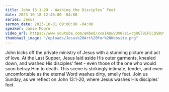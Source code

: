 ```yaml
---
title: John 13:1-20 - Washing the Disciples’ Feet
date: 2023-10-18 12:46:00 -04:00
series: Jesus
sermon_date: 2023-10-01 09:00:00 -04:00
speaker: Jamie Moore
video_url: https://www.youtube.com/embed/xvaIAUwVUX8?si=rgRGl8iFCCOSWUtu
thumbnail_image: "/uploads/Jesus%20Art%20for%20Website.png"
---
```


John kicks off the private ministry of Jesus with a stunning picture and act of love. At the Last Supper, Jesus laid aside His outer garments, kneeled down, and washed His disciples’ feet - even those of the one who would soon betray Him to death. This scene is strikingly intimate, tender, and even uncomfortable as the eternal Word washes dirty, smelly feet. Join us Sunday, as we reflect on John 13:1-20, where Jesus washes His disciples’ feet.